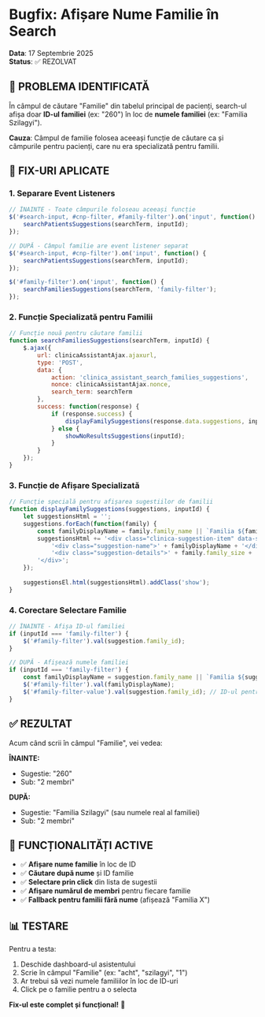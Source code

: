 # Bugfix: Afișare Nume Familie în Search
**Data**: 17 Septembrie 2025  
**Status**: ✅ REZOLVAT

## 🐛 **PROBLEMA IDENTIFICATĂ**

În câmpul de căutare "Familie" din tabelul principal de pacienți, search-ul afișa doar **ID-ul familiei** (ex: "260") în loc de **numele familiei** (ex: "Familia Szilagyi").

**Cauza**: Câmpul de familie folosea aceeași funcție de căutare ca și câmpurile pentru pacienți, care nu era specializată pentru familii.

## 🔧 **FIX-URI APLICATE**

### **1. Separare Event Listeners**
```javascript
// ÎNAINTE - Toate câmpurile foloseau aceeași funcție
$('#search-input, #cnp-filter, #family-filter').on('input', function() {
    searchPatientsSuggestions(searchTerm, inputId);
});

// DUPĂ - Câmpul familie are event listener separat
$('#search-input, #cnp-filter').on('input', function() {
    searchPatientsSuggestions(searchTerm, inputId);
});

$('#family-filter').on('input', function() {
    searchFamiliesSuggestions(searchTerm, 'family-filter');
});
```

### **2. Funcție Specializată pentru Familii**
```javascript
// Funcție nouă pentru căutare familii
function searchFamiliesSuggestions(searchTerm, inputId) {
    $.ajax({
        url: clinicaAssistantAjax.ajaxurl,
        type: 'POST',
        data: {
            action: 'clinica_assistant_search_families_suggestions',
            nonce: clinicaAssistantAjax.nonce,
            search_term: searchTerm
        },
        success: function(response) {
            if (response.success) {
                displayFamilySuggestions(response.data.suggestions, inputId);
            } else {
                showNoResultsSuggestions(inputId);
            }
        }
    });
}
```

### **3. Funcție de Afișare Specializată**
```javascript
// Funcție specială pentru afișarea sugestiilor de familii
function displayFamilySuggestions(suggestions, inputId) {
    let suggestionsHtml = '';
    suggestions.forEach(function(family) {
        const familyDisplayName = family.family_name || `Familia ${family.family_id}`;
        suggestionsHtml += '<div class="clinica-suggestion-item" data-suggestion=\'' + JSON.stringify(family) + '\' data-input-id="' + inputId + '">' +
            '<div class="suggestion-name">' + familyDisplayName + '</div>' +
            '<div class="suggestion-details">' + family.family_size + ' membri</div>' +
        '</div>';
    });
    
    suggestionsEl.html(suggestionsHtml).addClass('show');
}
```

### **4. Corectare Selectare Familie**
```javascript
// ÎNAINTE - Afișa ID-ul familiei
if (inputId === 'family-filter') {
    $('#family-filter').val(suggestion.family_id);
}

// DUPĂ - Afișează numele familiei
if (inputId === 'family-filter') {
    const familyDisplayName = suggestion.family_name || `Familia ${suggestion.family_id}`;
    $('#family-filter').val(familyDisplayName);
    $('#family-filter-value').val(suggestion.family_id); // ID-ul pentru backend
}
```

## ✅ **REZULTAT**

Acum când scrii în câmpul "Familie", vei vedea:

**ÎNAINTE:**
- Sugestie: "260"
- Sub: "2 membri"

**DUPĂ:**
- Sugestie: "Familia Szilagyi" (sau numele real al familiei)
- Sub: "2 membri"

## 🎯 **FUNCȚIONALITĂȚI ACTIVE**

- ✅ **Afișare nume familie** în loc de ID
- ✅ **Căutare după nume** și ID familie
- ✅ **Selectare prin click** din lista de sugestii
- ✅ **Afișare numărul de membri** pentru fiecare familie
- ✅ **Fallback pentru familii fără nume** (afișează "Familia X")

## 📊 **TESTARE**

Pentru a testa:

1. Deschide dashboard-ul asistentului
2. Scrie în câmpul "Familie" (ex: "acht", "szilagyi", "1")
3. Ar trebui să vezi numele familiilor în loc de ID-uri
4. Click pe o familie pentru a o selecta

**Fix-ul este complet și funcțional!** 🚀
